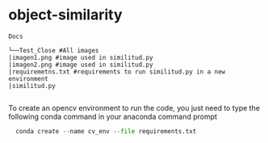 # object-similarity

```
Docs

└──Test_Close #All images
|imagen1.png #image used in similitud.py
|imagen2.png #image used in similitud.py
|requiremetns.txt #requirements to run similitud.py in a new environment
|similitud.py
    
```

To create an opencv environment to run the code, you just need to type the following conda command in your anaconda command prompt

``` python
  conda create --name cv_env --file requirements.txt
```


